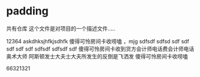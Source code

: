 # padding
共有仓库
这个文件是对项目的一个描述文件.....

12364
askdhksjhfkjsdhfk
傻得可怜房间卡收唠嗑
，mjg
sdfsdf
sdfsd
sdf
sdf
sdf
sdf
sdf
sdfsdf
sdfsdf
sdf
傻得可怜房间卡收到货方会计师电话费会计师电话奥术大师
阿斯顿发士大夫士大夫所发生的反倒是飞洒发
傻得可怜房间卡收唠嗑

66321321